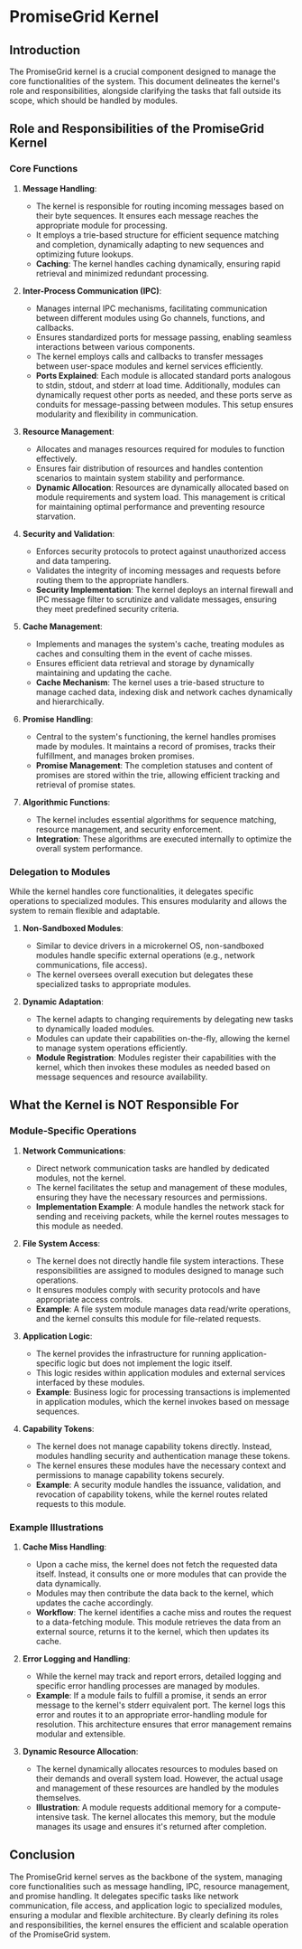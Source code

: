 # PromiseGrid Kernel

## Introduction

The PromiseGrid kernel is a crucial component designed to manage the core functionalities of the system. This document delineates the kernel's role and responsibilities, alongside clarifying the tasks that fall outside its scope, which should be handled by modules.

## Role and Responsibilities of the PromiseGrid Kernel

### Core Functions

1. **Message Handling**:
    - The kernel is responsible for routing incoming messages based on their byte sequences. It ensures each message reaches the appropriate module for processing.
    - It employs a trie-based structure for efficient sequence matching and completion, dynamically adapting to new sequences and optimizing future lookups.
    - **Caching**: The kernel handles caching dynamically, ensuring rapid retrieval and minimized redundant processing.

2. **Inter-Process Communication (IPC)**:
    - Manages internal IPC mechanisms, facilitating communication between different modules using Go channels, functions, and callbacks.
    - Ensures standardized ports for message passing, enabling seamless interactions between various components.
    - The kernel employs calls and callbacks to transfer messages between user-space modules and kernel services efficiently.
    - **Ports Explained**: Each module is allocated standard ports analogous to stdin, stdout, and stderr at load time. Additionally, modules can dynamically request other ports as needed, and these ports serve as conduits for message-passing between modules. This setup ensures modularity and flexibility in communication.

3. **Resource Management**:
    - Allocates and manages resources required for modules to function effectively.
    - Ensures fair distribution of resources and handles contention scenarios to maintain system stability and performance.
    - **Dynamic Allocation**: Resources are dynamically allocated based on module requirements and system load. This management is critical for maintaining optimal performance and preventing resource starvation.

4. **Security and Validation**:
    - Enforces security protocols to protect against unauthorized access and data tampering.
    - Validates the integrity of incoming messages and requests before routing them to the appropriate handlers.
    - **Security Implementation**: The kernel deploys an internal firewall and IPC message filter to scrutinize and validate messages, ensuring they meet predefined security criteria.

5. **Cache Management**:
    - Implements and manages the system's cache, treating modules as caches and consulting them in the event of cache misses.
    - Ensures efficient data retrieval and storage by dynamically maintaining and updating the cache.
    - **Cache Mechanism**: The kernel uses a trie-based structure to manage cached data, indexing disk and network caches dynamically and hierarchically.

6. **Promise Handling**:
    - Central to the system's functioning, the kernel handles promises made by modules. It maintains a record of promises, tracks their fulfillment, and manages broken promises.
    - **Promise Management**: The completion statuses and content of promises are stored within the trie, allowing efficient tracking and retrieval of promise states.

7. **Algorithmic Functions**:
    - The kernel includes essential algorithms for sequence matching, resource management, and security enforcement.
    - **Integration**: These algorithms are executed internally to optimize the overall system performance.

### Delegation to Modules

While the kernel handles core functionalities, it delegates specific operations to specialized modules. This ensures modularity and allows the system to remain flexible and adaptable.

1. **Non-Sandboxed Modules**:
    - Similar to device drivers in a microkernel OS, non-sandboxed modules handle specific external operations (e.g., network communications, file access).
    - The kernel oversees overall execution but delegates these specialized tasks to appropriate modules.

2. **Dynamic Adaptation**:
    - The kernel adapts to changing requirements by delegating new tasks to dynamically loaded modules.
    - Modules can update their capabilities on-the-fly, allowing the kernel to manage system operations efficiently.
    - **Module Registration**: Modules register their capabilities with the kernel, which then invokes these modules as needed based on message sequences and resource availability.

## What the Kernel is NOT Responsible For

### Module-Specific Operations

1. **Network Communications**:
    - Direct network communication tasks are handled by dedicated modules, not the kernel.
    - The kernel facilitates the setup and management of these modules, ensuring they have the necessary resources and permissions.
    - **Implementation Example**: A module handles the network stack for sending and receiving packets, while the kernel routes messages to this module as needed.

2. **File System Access**:
    - The kernel does not directly handle file system interactions. These responsibilities are assigned to modules designed to manage such operations.
    - It ensures modules comply with security protocols and have appropriate access controls.
    - **Example**: A file system module manages data read/write operations, and the kernel consults this module for file-related requests.

3. **Application Logic**:
    - The kernel provides the infrastructure for running application-specific logic but does not implement the logic itself.
    - This logic resides within application modules and external services interfaced by these modules.
    - **Example**: Business logic for processing transactions is implemented in application modules, which the kernel invokes based on message sequences.

4. **Capability Tokens**:
    - The kernel does not manage capability tokens directly. Instead, modules handling security and authentication manage these tokens.
    - The kernel ensures these modules have the necessary context and permissions to manage capability tokens securely.
    - **Example**: A security module handles the issuance, validation, and revocation of capability tokens, while the kernel routes related requests to this module.

### Example Illustrations

1. **Cache Miss Handling**:
    - Upon a cache miss, the kernel does not fetch the requested data itself. Instead, it consults one or more modules that can provide the data dynamically.
    - Modules may then contribute the data back to the kernel, which updates the cache accordingly.
    - **Workflow**: The kernel identifies a cache miss and routes the request to a data-fetching module. This module retrieves the data from an external source, returns it to the kernel, which then updates its cache.

2. **Error Logging and Handling**:
    - While the kernel may track and report errors, detailed logging and specific error handling processes are managed by modules.
    - **Example**: If a module fails to fulfill a promise, it sends an error message to the kernel's stderr equivalent port. The kernel logs this error and routes it to an appropriate error-handling module for resolution. This architecture ensures that error management remains modular and extensible.

3. **Dynamic Resource Allocation**:
    - The kernel dynamically allocates resources to modules based on their demands and overall system load. However, the actual usage and management of these resources are handled by the modules themselves.
    - **Illustration**: A module requests additional memory for a compute-intensive task. The kernel allocates this memory, but the module manages its usage and ensures it's returned after completion.

## Conclusion

The PromiseGrid kernel serves as the backbone of the system, managing core functionalities such as message handling, IPC, resource management, and promise handling. It delegates specific tasks like network communication, file access, and application logic to specialized modules, ensuring a modular and flexible architecture. By clearly defining its roles and responsibilities, the kernel ensures the efficient and scalable operation of the PromiseGrid system.

